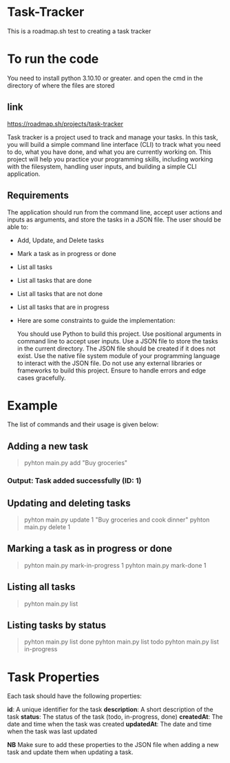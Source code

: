 # Task-Tracker
This is a roadmap.sh test to creating a task tracker

# To run the code

You need to install python 3.10.10 or greater. and open the cmd in the directory of where the files are stored

## link
https://roadmap.sh/projects/task-tracker

Task tracker is a project used to track and manage your tasks. In this task, you will build a simple command line interface (CLI) to track what you need to do, what you have done, and what you are currently working on. This project will help you practice your programming skills, including working with the filesystem, handling user inputs, and building a simple CLI application.

## Requirements
The application should run from the command line, accept user actions and inputs as arguments, and store the tasks in a JSON file. The user should be able to:

* Add, Update, and Delete tasks
* Mark a task as in progress or done
* List all tasks
* List all tasks that are done
* List all tasks that are not done
* List all tasks that are in progress
* Here are some constraints to guide the implementation:

    You should use Python to build this project.
    Use positional arguments in command line to accept user inputs.
    Use a JSON file to store the tasks in the current directory.
    The JSON file should be created if it does not exist.
    Use the native file system module of your programming language to interact with the JSON file.
    Do not use any external libraries or frameworks to build this project.
    Ensure to handle errors and edge cases gracefully.


# Example
The list of commands and their usage is given below:

## Adding a new task
> pyhton main.py add "Buy groceries"
### Output: Task added successfully (ID: 1)

## Updating and deleting tasks
> pyhton main.py update 1 "Buy groceries and cook dinner"
> pyhton main.py delete 1

## Marking a task as in progress or done
> pyhton main.py mark-in-progress 1
> pyhton main.py mark-done 1

## Listing all tasks
> pyhton main.py list

## Listing tasks by status
> pyhton main.py list done
> pyhton main.py list todo
> pyhton main.py list in-progress

# Task Properties
Each task should have the following properties:

**id**: A unique identifier for the task
**description**: A short description of the task
**status**: The status of the task (todo, in-progress, done)
**createdAt**: The date and time when the task was created
**updatedAt**: The date and time when the task was last updated


**NB** Make sure to add these properties to the JSON file when adding a new task and update them when updating a task.
